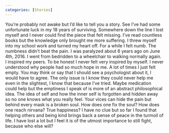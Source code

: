 ```yaml
---
categories: [Stories]
---
```

You’re probably not awake but I’d like to tell you a story. See I’ve had some unfortunate luck in my 18 years of surviving. Somewhere down the line I lost myself and I never could find the piece that felt missing. I’ve read countless books but the knowledge only brought me more suffering. I threw myself into my school work and turned my heart off. For a while I felt numb. The numbness didn’t beat the pain. I was paralyzed about 6 years ago on June 4th, 2016. I went from bedridden to a wheelchair to walking normally again. I inspired my peers. To be honest I never felt very inspired by myself. I never understood why people had so much hope in me. A lot of times I just felt empty. You may think or say that I should see a psychologist about it, I would have to agree. The only issue is I know they could never help me even in the slightest, I know that because I’ve tried. Maybe medication could help but the emptiness I speak of is more of an abstract philosophical idea. The idea of self and how the inner self is forgotten and hidden away so no one knows what you really feel. Your vices can hide the pain but behind every mask  is a broken soul. How does one fix the soul? How does one reach nirvana? True happiness? I have no clue but so far I found that helping others and being kind brings back a sense of peace in the turmoil of life. I have lost a lot but I feel it is of the utmost importance to still fight, because who else will?